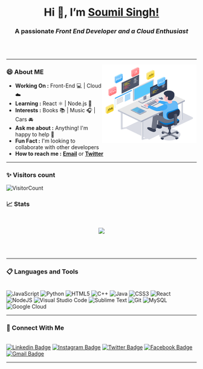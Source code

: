 <h1 align="center"> Hi 👋, I’m <a href="https://www.linkedin.com/in/soumilsingh21">Soumil Singh!</a></h1>
<h3 align="center"> A passionate <em><strong>Front End Developer</strong> and a <strong>Cloud Enthusiast</strong></em></h3>

<br></br>
________________________________________________________________________________________________________________________________________________________________________________
<!-- credits for gif https://www.techbabble.zone/how-to-become-a-software-developer-without-a-cs-degree-or-bootcamp/ --->

<img align="right" height="207" width="250" src="Programmer.gif">

### 😄 About ME

-  **Working On :** Front-End 💻 | Cloud ☁️
-  **Learning :** React ⚛️ | Node.js 🚀
-  **Interests :** Books 📚 | Music 🎧 | Cars 🚘
-  **Ask me about :** Anything! I'm happy to help 🤞
-  **Fun Fact :** I'm looking to collaborate with other developers 
-  **How to reach me :** [**Email**][Email] or [**Twitter**][Twitter] 

---
### ✨ Visitors count                                                                                                                      
![VisitorCount](https://profile-counter.glitch.me/{soumil1}/count.svg)

### 📈 Stats
<br>
<p align="center">
<a href="https://github.com/soumil1">
  <img height="180em" src="https://github-readme-stats.vercel.app/api?username=soumil1&show_icons=true&theme=vision-friendly-dark&include_all_commits=true&count_private=true"/>
</a>
</p>
<!---<h3 align="center"> </h3><img align="center" src="https://github-readme-stats.vercel.app/api?username=soumil1&show_icons=true&theme=vision-friendly-dark" /> </h3>--->
<!---
<img align="left" width="47%" src="https://github-readme-stats.vercel.app/api/top-langs/?username=soumil1&layout=compact)" />
--->

<br></br>
________________________________________________________________________________________________________________________________________________________________________________
### 📋 Languages and Tools

<br>![JavaScript](https://img.shields.io/badge/javascript-%23323330.svg?style=for-the-badge&logo=javascript&logoColor=%23F7DF1E)
![Python](https://img.shields.io/badge/python-3670A0?style=for-the-badge&logo=python&logoColor=ffdd54)
![HTML5](https://img.shields.io/badge/html5-%23E34F26.svg?style=for-the-badge&logo=html5&logoColor=white)
![C++](https://img.shields.io/badge/c++-%2300599C.svg?style=for-the-badge&logo=c%2B%2B&logoColor=white)
![Java](https://img.shields.io/badge/java-%23ED8B00.svg?style=for-the-badge&logo=java&logoColor=white)
![CSS3](https://img.shields.io/badge/css3-%231572B6.svg?style=for-the-badge&logo=css3&logoColor=white)
![React](https://img.shields.io/badge/react-%2320232a.svg?style=for-the-badge&logo=react&logoColor=%2361DAFB)
![NodeJS](https://img.shields.io/badge/node.js-6DA55F?style=for-the-badge&logo=node.js&logoColor=white)
![Visual Studio Code](https://img.shields.io/badge/Visual%20Studio%20Code-0078d7.svg?style=for-the-badge&logo=visual-studio-code&logoColor=white)
![Sublime Text](https://img.shields.io/badge/sublime_text-%23575757.svg?style=for-the-badge&logo=sublime-text&logoColor=important)
![Git](https://img.shields.io/badge/git-%23F05033.svg?style=for-the-badge&logo=git&logoColor=white)
![MySQL](https://img.shields.io/badge/mysql-%2300f.svg?style=for-the-badge&logo=mysql&logoColor=white)
![Google Cloud](https://img.shields.io/badge/GoogleCloud-%234285F4.svg?style=for-the-badge&logo=google-cloud&logoColor=white)

---

### 🔗 Connect With Me

<br>[![Linkedin Badge](https://img.shields.io/badge/-Soumilsingh21-000000?style=plastic&logo=Linkedin&logoColor=white&link=https://www.linkedin.com/in/soumilsingh21)](https://www.linkedin.com/in/soumilsingh21/)
[![Instagram Badge](https://img.shields.io/badge/-SoumilSingh-E4405F?style=plastic&logo=instagram&logoColor=white&link=https://www.instagram.com/_soumil.__/)](https://instagram.com/_soumil.__)
[![Twitter Badge](https://img.shields.io/badge/-Soumilsingh_1-1DA1F2?style=plastic&logo=Twitter&logoColor=white&link=https://twitter.com/Soumilsingh_1)](https://twitter.com/Soumilsingh_1/)
[![Facebook Badge](https://img.shields.io/badge/-SoumilSingh.980-purple?style=plastic&logo=Facebook&logoColor=white&link=https://facebook.com/somil.singh.980/)](https://www.facebook.com/somil.singh.980/)
[![Gmail Badge](https://img.shields.io/badge/Soumil096-light?style=plastic&logo=Gmail&logoColor=&link=mailto:Soumil096@duck.com)](mailto:soumil096@duck.com)
</br>

---
<!---
soumil1/soumil1 is a ✨ special ✨ repository because its `README.md` (this file) appears on your GitHub profile.
You can click the Preview link to take a look at your changes.
--->
[email]: mailto:soumil096@duck.com
[twitter]: https://twitter.com/intent/follow?original_referer=https%3A%2F%2Fgithub.com%2FSoumilsingh_1&screen_name=Soumilsingh_1
